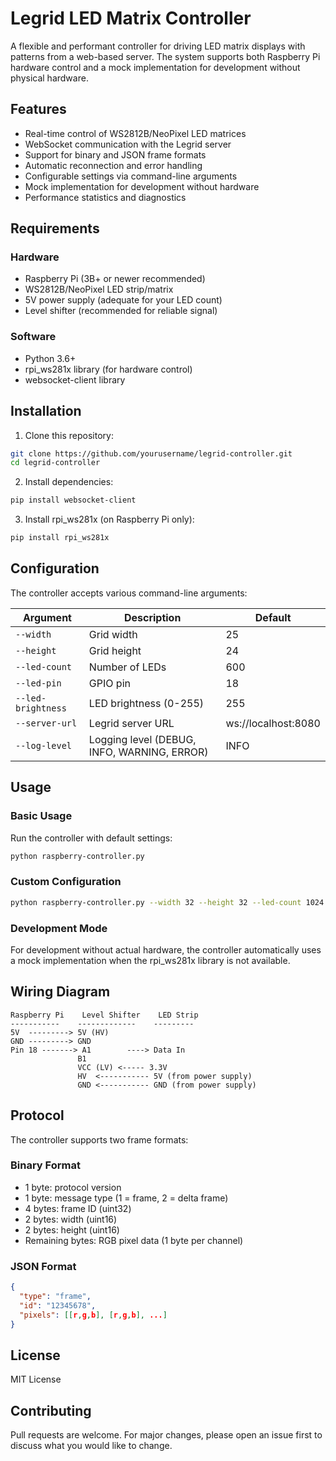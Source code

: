 # Legrid LED Matrix Controller

A flexible and performant controller for driving LED matrix displays with patterns from a web-based server. The system supports both Raspberry Pi hardware control and a mock implementation for development without physical hardware.

## Features

- Real-time control of WS2812B/NeoPixel LED matrices
- WebSocket communication with the Legrid server
- Support for binary and JSON frame formats
- Automatic reconnection and error handling
- Configurable settings via command-line arguments
- Mock implementation for development without hardware
- Performance statistics and diagnostics

## Requirements

### Hardware

- Raspberry Pi (3B+ or newer recommended)
- WS2812B/NeoPixel LED strip/matrix
- 5V power supply (adequate for your LED count)
- Level shifter (recommended for reliable signal)

### Software

- Python 3.6+
- rpi_ws281x library (for hardware control)
- websocket-client library

## Installation

1. Clone this repository:

```bash
git clone https://github.com/yourusername/legrid-controller.git
cd legrid-controller
```

2. Install dependencies:

```bash
pip install websocket-client
```

3. Install rpi_ws281x (on Raspberry Pi only):

```bash
pip install rpi_ws281x
```

## Configuration

The controller accepts various command-line arguments:

| Argument           | Description                                 | Default             |
| ------------------ | ------------------------------------------- | ------------------- |
| `--width`          | Grid width                                  | 25                  |
| `--height`         | Grid height                                 | 24                  |
| `--led-count`      | Number of LEDs                              | 600                 |
| `--led-pin`        | GPIO pin                                    | 18                  |
| `--led-brightness` | LED brightness (0-255)                      | 255                 |
| `--server-url`     | Legrid server URL                           | ws://localhost:8080 |
| `--log-level`      | Logging level (DEBUG, INFO, WARNING, ERROR) | INFO                |

## Usage

### Basic Usage

Run the controller with default settings:

```bash
python raspberry-controller.py
```

### Custom Configuration

```bash
python raspberry-controller.py --width 32 --height 32 --led-count 1024 --led-pin 18 --led-brightness 128 --server-url ws://your-server:8080 --log-level INFO
```

### Development Mode

For development without actual hardware, the controller automatically uses a mock implementation when the rpi_ws281x library is not available.

## Wiring Diagram

```
Raspberry Pi    Level Shifter    LED Strip
-----------    -------------    ---------
5V  ---------> 5V (HV)
GND ---------> GND
Pin 18 -------> A1        ----> Data In
               B1
               VCC (LV) <----- 3.3V
               HV  <----------- 5V (from power supply)
               GND <----------- GND (from power supply)
```

## Protocol

The controller supports two frame formats:

### Binary Format

- 1 byte: protocol version
- 1 byte: message type (1 = frame, 2 = delta frame)
- 4 bytes: frame ID (uint32)
- 2 bytes: width (uint16)
- 2 bytes: height (uint16)
- Remaining bytes: RGB pixel data (1 byte per channel)

### JSON Format

```json
{
  "type": "frame",
  "id": "12345678",
  "pixels": [[r,g,b], [r,g,b], ...]
}
```

## License

MIT License

## Contributing

Pull requests are welcome. For major changes, please open an issue first to discuss what you would like to change.
